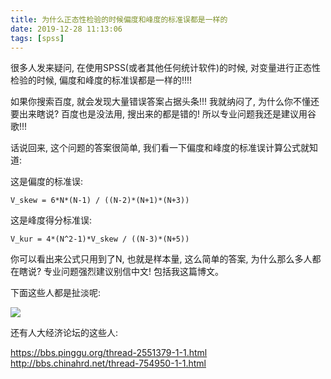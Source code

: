 ```yaml
---
title: 为什么正态性检验的时候偏度和峰度的标准误都是一样的
date: 2019-12-28 11:13:06
tags: [spss]
---
```


很多人发来疑问, 在使用SPSS(或者其他任何统计软件)的时候, 对变量进行正态性检验的时候, 
偏度和峰度的标准误都是一样的!!!!

<!-- more -->

如果你搜索百度, 就会发现大量错误答案占据头条!!! 我就纳闷了, 为什么你不懂还要出来瞎说?
百度也是没法用, 搜出来的都是错的! 所以专业问题我还是建议用谷歌!!!

话说回来, 这个问题的答案很简单, 我们看一下偏度和峰度的标准误计算公式就知道:


这是偏度的标准误:

```
V_skew = 6*N*(N-1) / ((N-2)*(N+1)*(N+3))
```

这是峰度得分标准误:

```
V_kur = 4*(N^2-1)*V_skew / ((N-3)*(N+5))
```

你可以看出来公式只用到了N, 也就是样本量, 这么简单的答案, 为什么那么多人都在瞎说?  专业问题强烈建议别信中文! 
包括我这篇博文。


下面这些人都是扯淡呢:

<img src="偏度.png" class="img-thumbnail">

还有人大经济论坛的这些人:

https://bbs.pinggu.org/thread-2551379-1-1.html
http://bbs.chinahrd.net/thread-754950-1-1.html